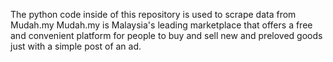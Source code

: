 The python code inside of this repository is used to scrape data from Mudah.my 
Mudah.my is Malaysia's leading marketplace that offers a free and convenient platform for people to buy and sell new and preloved goods just with a simple post of an ad.
